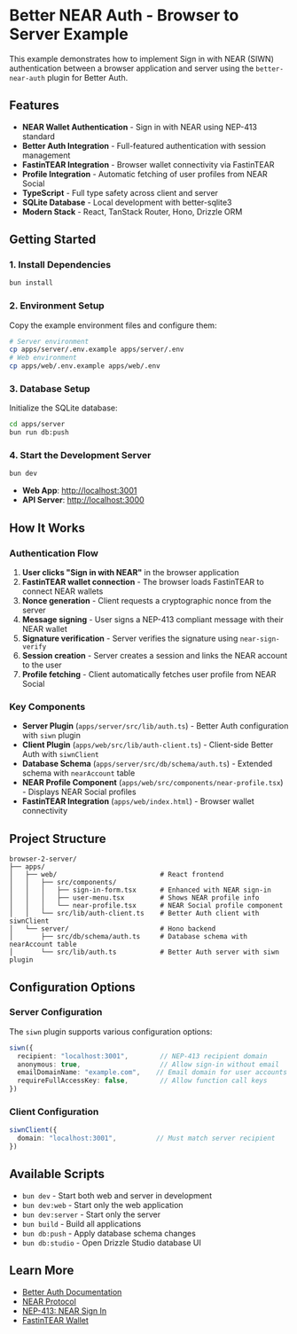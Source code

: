# Better NEAR Auth - Browser to Server Example

This example demonstrates how to implement Sign in with NEAR (SIWN) authentication between a browser application and server using the `better-near-auth` plugin for Better Auth.

## Features

- **NEAR Wallet Authentication** - Sign in with NEAR using NEP-413 standard
- **Better Auth Integration** - Full-featured authentication with session management
- **FastinTEAR Integration** - Browser wallet connectivity via FastinTEAR
- **Profile Integration** - Automatic fetching of user profiles from NEAR Social
- **TypeScript** - Full type safety across client and server
- **SQLite Database** - Local development with better-sqlite3
- **Modern Stack** - React, TanStack Router, Hono, Drizzle ORM

## Getting Started

### 1. Install Dependencies

```bash
bun install
```

### 2. Environment Setup

Copy the example environment files and configure them:

```bash
# Server environment
cp apps/server/.env.example apps/server/.env
# Web environment  
cp apps/web/.env.example apps/web/.env
```

### 3. Database Setup

Initialize the SQLite database:

```bash
cd apps/server
bun run db:push
```

### 4. Start the Development Server

```bash
bun dev
```

- **Web App**: [http://localhost:3001](http://localhost:3001)
- **API Server**: [http://localhost:3000](http://localhost:3000)

## How It Works

### Authentication Flow

1. **User clicks "Sign in with NEAR"** in the browser application
2. **FastinTEAR wallet connection** - The browser loads FastinTEAR to connect NEAR wallets
3. **Nonce generation** - Client requests a cryptographic nonce from the server
4. **Message signing** - User signs a NEP-413 compliant message with their NEAR wallet
5. **Signature verification** - Server verifies the signature using `near-sign-verify`
6. **Session creation** - Server creates a session and links the NEAR account to the user
7. **Profile fetching** - Client automatically fetches user profile from NEAR Social

### Key Components

- **Server Plugin** (`apps/server/src/lib/auth.ts`) - Better Auth configuration with `siwn` plugin
- **Client Plugin** (`apps/web/src/lib/auth-client.ts`) - Client-side Better Auth with `siwnClient`
- **Database Schema** (`apps/server/src/db/schema/auth.ts`) - Extended schema with `nearAccount` table
- **NEAR Profile Component** (`apps/web/src/components/near-profile.tsx`) - Displays NEAR Social profiles
- **FastinTEAR Integration** (`apps/web/index.html`) - Browser wallet connectivity



## Project Structure

```
browser-2-server/
├── apps/
│   ├── web/                          # React frontend
│   │   ├── src/components/
│   │   │   ├── sign-in-form.tsx      # Enhanced with NEAR sign-in
│   │   │   ├── user-menu.tsx         # Shows NEAR profile info
│   │   │   └── near-profile.tsx      # NEAR Social profile component
│   │   └── src/lib/auth-client.ts    # Better Auth client with siwnClient
│   └── server/                       # Hono backend
│       ├── src/db/schema/auth.ts     # Database schema with nearAccount table
│       └── src/lib/auth.ts           # Better Auth server with siwn plugin
```

## Configuration Options

### Server Configuration

The `siwn` plugin supports various configuration options:

```typescript
siwn({
  recipient: "localhost:3001",        // NEP-413 recipient domain
  anonymous: true,                    // Allow sign-in without email
  emailDomainName: "example.com",    // Email domain for user accounts
  requireFullAccessKey: false,        // Allow function call keys
})
```

### Client Configuration

```typescript
siwnClient({
  domain: "localhost:3001",          // Must match server recipient
})
```

## Available Scripts

- `bun dev` - Start both web and server in development
- `bun dev:web` - Start only the web application
- `bun dev:server` - Start only the server
- `bun build` - Build all applications
- `bun db:push` - Apply database schema changes
- `bun db:studio` - Open Drizzle Studio database UI

## Learn More

- [Better Auth Documentation](https://better-auth.com)
- [NEAR Protocol](https://near.org)
- [NEP-413: NEAR Sign In](https://github.com/near/NEPs/blob/master/neps/nep-0413.md)
- [FastinTEAR Wallet](https://github.com/fastnear/fastintear)
